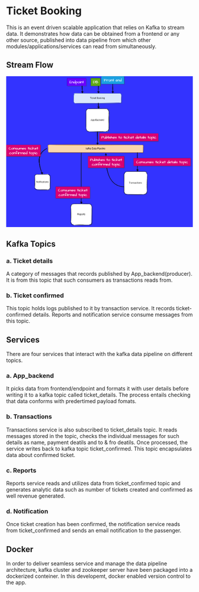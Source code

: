 # Ticket Booking

This is an event driven scalable application that relies on Kafka to stream data. It demonstrates how data can be obtained from a frontend or any other source, published into data pipeline from which other modules/applications/services can read from simultaneously.

## Stream Flow

![The flow](static/kafka.png)

## Kafka Topics

### a. Ticket details

A category of messages that records published by App_backend(producer). It is from this topic that such consumers as transactions reads from.

### b. Ticket confirmed

This topic holds logs published to it by transaction service. It records ticket-confirmed details. Reports and notification service consume messages from this topic.

## Services

There are four services that interact with the kafka data pipeline on different topics.

### a. App_backend

It picks data from frontend/endpoint and formats it with user details before writing it to a kafka topic called ticket_details. The process entails checking that data conforms with predertimed payload fomats.

### b. Transactions

Transactions service is also subscribed to ticket_details topic. It reads messages stored in the topic, checks the individual messages for such details as name, payment deatils and to & fro deatils. Once processed, the service writes back to kafka topic ticket_confirmed. This topic encapsulates data about confirmed ticket.

### c. Reports

Reports service reads and utilizes data from ticket_confirmed topic and generates analytic data such as number of tickets created and confirmed as well revenue generated.

### d. Notification

Once ticket creation has been confirmed, the notification service reads from ticket_confirmed and sends an email notification to the passenger.

## Docker

In order to deliver seamless service and manage the data pipeline architecture, kafka cluster and zookeeper server have been packaged into a dockerized conteiner. In this developemt, docker enabled version control to the app.
